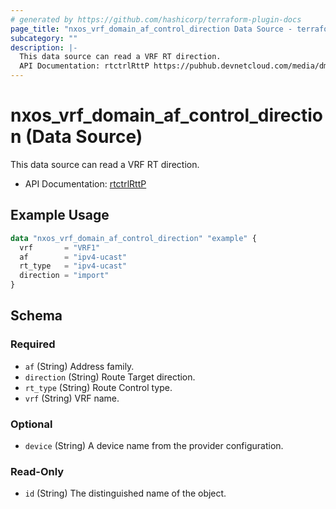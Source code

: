 ```yaml
---
# generated by https://github.com/hashicorp/terraform-plugin-docs
page_title: "nxos_vrf_domain_af_control_direction Data Source - terraform-provider-nxos"
subcategory: ""
description: |-
  This data source can read a VRF RT direction.
  API Documentation: rtctrlRttP https://pubhub.devnetcloud.com/media/dme-docs-10-2-2/docs/Routing%20and%20Forwarding/rtctrl:RttP/
---
```


# nxos_vrf_domain_af_control_direction (Data Source)

This data source can read a VRF RT direction.

- API Documentation: [rtctrlRttP](https://pubhub.devnetcloud.com/media/dme-docs-10-2-2/docs/Routing%20and%20Forwarding/rtctrl:RttP/)

## Example Usage

```terraform
data "nxos_vrf_domain_af_control_direction" "example" {
  vrf       = "VRF1"
  af        = "ipv4-ucast"
  rt_type   = "ipv4-ucast"
  direction = "import"
}
```

<!-- schema generated by tfplugindocs -->
## Schema

### Required

- `af` (String) Address family.
- `direction` (String) Route Target direction.
- `rt_type` (String) Route Control type.
- `vrf` (String) VRF name.

### Optional

- `device` (String) A device name from the provider configuration.

### Read-Only

- `id` (String) The distinguished name of the object.


